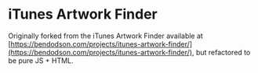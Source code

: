 iTunes Artwork Finder
=====================

Originally forked from the iTunes Artwork Finder available at [https://bendodson.com/projects/itunes-artwork-finder/](https://bendodson.com/projects/itunes-artwork-finder/),
but refactored to be pure JS + HTML. 

